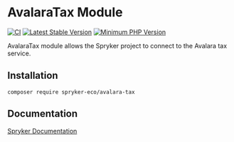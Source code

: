 # AvalaraTax Module
[![CI](https://github.com/spryker-eco/avalara-tax/actions/workflows/ci.yml/badge.svg)](https://github.com/spryker-eco/avalara-tax/actions/workflows/ci.yml)
[![Latest Stable Version](https://poser.pugx.org/spryker-eco/adyen-api/v/stable.svg)](https://packagist.org/packages/spryker-eco/avalara-tax)
[![Minimum PHP Version](https://img.shields.io/badge/php-%3E%3D%207.4-8892BF.svg)](https://php.net/)

AvalaraTax module allows the Spryker project to connect to the Avalara tax service.

## Installation

```
composer require spryker-eco/avalara-tax
```

## Documentation

[Spryker Documentation](https://academy.spryker.com/developing_with_spryker/module_guide/modules.html)
